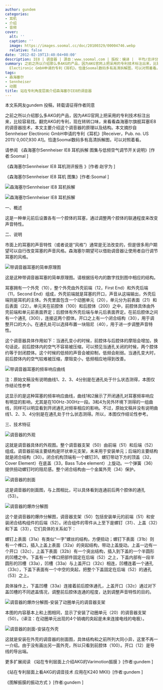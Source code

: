 ```yaml
---
author: gundem
categories:
- 耳机
- 介绍
- 音频
cover:
  alt: ''
  caption: ''
  image: https://images.soomal.cc/doc/20100329/00004746.webp
  relative: false
date: '2012-02-19T13:40:04+08:00'
description: IE8 | 调音器 | 源自：www.soomal.com | 版权：编译 |  平均/总评分：10.00/120
summary: 之前之所以介绍那么多AKG的产品，因为AKG官网上把采用的专利技术标注出来，比较容易找。翻完AKG的专利，现在转转口味，来看看森海塞尔旗舰耳塞IE8的调音器技术，本文主要介绍这个调音器的原理以及结构。本文摘抄自Sennheiser
  Electironic GmbH申请的专利《耳机》。恰逢Soomal数码多有高清拆解图，可以对照着看。
tags:
- 森海塞尔
- Sennheiser
- 动圈
title: 站在专利角度层面介绍森海塞尔IE8的调音器
---
```


本文系网友gundem 投稿，转载请征得作者同意



之前之所以介绍那么多AKG的产品，因为AKG官网上把采用的专利技术标注出来，比较容易找。翻完AKG的专利，现在转转口味，来看看森海塞尔旗舰耳塞IE8的调音器技术，本文主要介绍这个调音器的原理以及结构。本文摘抄自Sennheiser Electironic GmbH申请的专利《耳机》[Receiver，Pub. no. US 2011/ 0,007,930 A1]。恰逢Soomal数码多有高清拆解图，可以对照着看。



请参阅
《森海塞尔Sennheiser IE8 耳机拆解 图集与低频空气调节开关说明》[作者:Soomal ]

《森海塞尔Sennheiser IE8 耳机测评报告 》[作者:赵宇为 ]

《森海塞尔Sennheiser IE8 耳机 图集》[作者:Soomal ]



![森海塞尔Sennheiser IE8 耳机拆解](https://images.soomal.cc/doc/20100329/00004747.webp)



![森海塞尔Sennheiser IE8 耳机拆解](https://images.soomal.cc/doc/20100329/00004748.webp)



一、概述



这是一种单元前后设置各有一个腔体的耳塞，通过调整两个腔体的联通程度来改变声音特性。



二、说明



市面上的耳塞的声音特性（或者说是“风格”）通常是无法改变的，但是很多用户期望可以自行改变耳塞的声音风格。森海塞尔期望可以借助调音器让使用者自行调节耳塞的风格。



![带调音器耳塞的简单原理图](https://images.soomal.cc/doc/20120219/00016895.webp)



这是这种带调音器耳塞的简单原理图。请根据括号内的数字找到图中相应的结构。



耳塞拥有一个外壳（10），整个外壳由外壳前端（12，First End）和外壳后端（11，Second End）组成，外壳前端就是耳塞的开口，声音从这端输出，外壳后端则是耳机的主体。外壳里面包含一个动圈单元（20），单元分为前表面（21）和后表面（22）。单元夹在前腔体（100）和后腔体（200）之中，前腔体具体由外壳前端和单元前表面界定；后腔体有外壳后端与单元后表面界定。在前后腔体之间有一个通孔（300），连接这两个腔体。开口之上有一个闭合结构（30），用于调整开口的大小。在通孔处可以选择布置一块阻尼（40），用于进一步调整声音特性。



这个调音器具体作用如下：当通孔变小的时候，前腔体与后腔体的摩阻会增加，换句话说，前后腔体内的空气不容易被压缩，可以预见当通孔关闭的时候，两个腔体约等于封闭腔体。这个时候的低频的声音会被抑制，低频会削弱。当通孔变大时，前后腔体内的空气较难被压缩，摩阻变小，低频相应地得到改善。



![带调音器耳塞的频率响应曲线](https://images.soomal.cc/doc/20120219/00016896.webp)

注：原始文稿没有说明曲线1、2、3、4分别是在通孔处于什么状态测得，本图仅作结论性参考



这显示的是这种耳塞的频率响应曲线，曲线1和2展示了开闭通孔对耳塞频率响应有明显的影响，尤其是在100Hz-300Hz一段。3和4为另外环境下测得的一组曲线，同样可以明显看到开闭通孔对频率相应的影响。不过，原始文稿并没有说明曲线1、2、3、4分别是在通孔处于什么状态测得。所以，本图仅作结论性参考。



三、技术特征



![调音器的外观](https://images.soomal.cc/doc/20120219/00016897.webp)



这就是调音器具体的外观图。整个调音器支架（50）由前端（51）和后端（52）组成。调音器前端主要结构是环状单元支架，未来用于安装单元；后端的主要结构就是闭合结构（30）。闭合机构顶端有一个螺钉31，螺钉带动下方的顶盖（32，Cover Element）在底盖（33，Bass Tube element）上旋动。一个弹簧（36）提供扭动螺钉时的阻尼感。整个闭合结构由一个金属外壳（34）保护。



![调音器的剖面](https://images.soomal.cc/doc/20120219/00016898.webp)



这是调音器的剖面图，与上图相比，可以具体看到连通前后两个腔体的通孔（53）。



![调音器的爆炸分解图](https://images.soomal.cc/doc/20120219/00016899.webp)



这个是调音器的爆炸分解图，调音器支架（50）包括安装单元的前端（51）和安装闭合结构组件的后端（52）。闭合组件的零件从上至下是螺钉（31）、上盖（32）和下盖（33），它们具体的关系如下：



螺钉上表面（31a）有类似“一字”螺丝的结构，方便扭动；螺钉下表面（31b）则有一个榫口，插入上盖上表面（32a）的突起结构，带动上盖旋动。上盖一边有一个开口（32c），上盖下表面（32b）有一个突出结构，插入到下盖的一个半圆形的凹槽之中。下盖有一个榫口把部件固定在后端（52）之上，下盖内部有一段半圆形的凹槽（33a），凹槽（33a）与上盖开口（32c）相连，凹槽连着一个通孔（33c），下盖下表面有一个中空的突起，把整个下盖固定在后端（52）的通孔（53）之上。



具体操作上，下盖凹槽（33a）连接着前后腔体通孔，上盖开口（32c）通过对下盖凹槽的不同遮盖情况，调整前后腔体连通的程度，达到调整声音特性的目的。



![调音器的爆炸分解图-安装了动圈单元的调音器支架](https://images.soomal.cc/doc/20120219/00016900.webp)



本图的内容基本上和上图相同，显示了安装了动圈单元（20）的调音器支架（50）。（译注：在动圈单元出现的4个销魂的突起是未来连接电线的电极）。



![调音器的剖面-安装在外壳](https://images.soomal.cc/doc/20120219/00016901.webp)



这就是安装在外壳的调音器的剖面图，具体结构和之前所列大同小异，这里不再一一介绍。由于没有画出另一面外壳，所以只看到前腔体（100）。开口（12）是导线的导出端。



更多扩展阅读
《站在专利层面上介绍AKG的Varimotion振膜 》[作者:gundem ]

《站在专利层面上看AKG的调音技术 应用在K240 MKII》[作者:gundem ]

《图解振膜的振动方式 》[作者:gundem ]